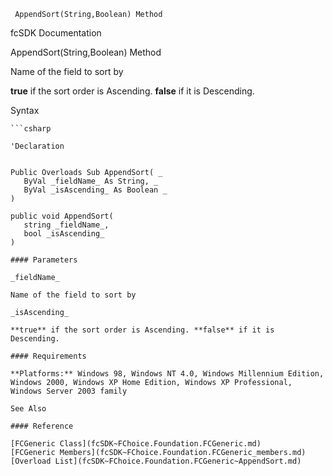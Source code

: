 ﻿     AppendSort(String,Boolean) Method                                                   

fcSDK Documentation

AppendSort(String,Boolean) Method

Name of the field to sort by

**true** if the sort order is Ascending. **false** if it is Descending.

Syntax

```vbnet
```csharp

'Declaration
 

Public Overloads Sub AppendSort( _
   ByVal _fieldName_ As String, _
   ByVal _isAscending_ As Boolean _
) 

public void AppendSort( 
   string _fieldName_,
   bool _isAscending_
)

#### Parameters

_fieldName_

Name of the field to sort by

_isAscending_

**true** if the sort order is Ascending. **false** if it is Descending.

#### Requirements

**Platforms:** Windows 98, Windows NT 4.0, Windows Millennium Edition, Windows 2000, Windows XP Home Edition, Windows XP Professional, Windows Server 2003 family

See Also

#### Reference

[FCGeneric Class](fcSDK~FChoice.Foundation.FCGeneric.md)  
[FCGeneric Members](fcSDK~FChoice.Foundation.FCGeneric_members.md)  
[Overload List](fcSDK~FChoice.Foundation.FCGeneric~AppendSort.md)